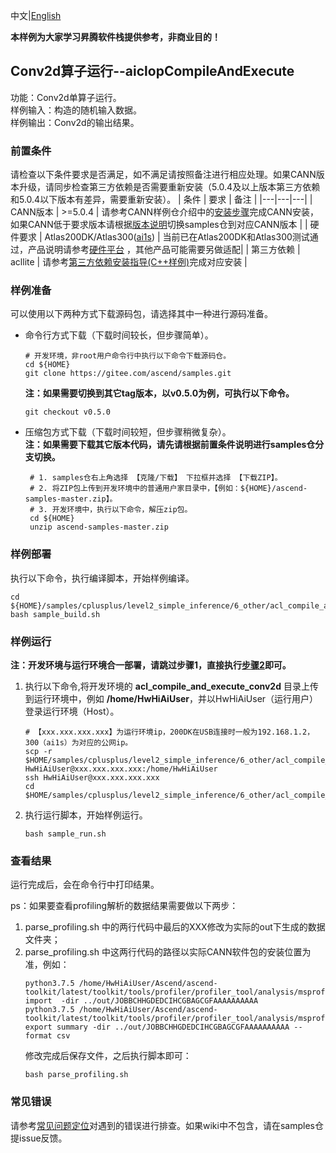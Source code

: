 中文|[English](README.md)

**本样例为大家学习昇腾软件栈提供参考，非商业目的！**

## Conv2d算子运行--aiclopCompileAndExecute

功能：Conv2d单算子运行。    
样例输入：构造的随机输入数据。    
样例输出：Conv2d的输出结果。

### 前置条件
请检查以下条件要求是否满足，如不满足请按照备注进行相应处理。如果CANN版本升级，请同步检查第三方依赖是否需要重新安装（5.0.4及以上版本第三方依赖和5.0.4以下版本有差异，需要重新安装）。
| 条件 | 要求 | 备注 |
|---|---|---|
| CANN版本 | >=5.0.4 | 请参考CANN样例仓介绍中的[安装步骤](https://gitee.com/ascend/samples#%E5%AE%89%E8%A3%85)完成CANN安装，如果CANN低于要求版本请根据[版本说明](https://gitee.com/ascend/samples/blob/master/README_CN.md#%E7%89%88%E6%9C%AC%E8%AF%B4%E6%98%8E)切换samples仓到对应CANN版本 |
| 硬件要求 | Atlas200DK/Atlas300([ai1s](https://support.huaweicloud.com/productdesc-ecs/ecs_01_0047.html#ecs_01_0047__section78423209366))  | 当前已在Atlas200DK和Atlas300测试通过，产品说明请参考[硬件平台](https://ascend.huawei.com/zh/#/hardware/product) ，其他产品可能需要另做适配|
| 第三方依赖 | acllite | 请参考[第三方依赖安装指导(C++样例)](../../../environment)完成对应安装 |

### 样例准备
 可以使用以下两种方式下载源码包，请选择其中一种进行源码准备。   
  - 命令行方式下载（下载时间较长，但步骤简单）。
     ```    
     # 开发环境，非root用户命令行中执行以下命令下载源码仓。    
     cd ${HOME}     
     git clone https://gitee.com/ascend/samples.git
     ```
     **注：如果需要切换到其它tag版本，以v0.5.0为例，可执行以下命令。**
     ```
     git checkout v0.5.0
     ```   
  - 压缩包方式下载（下载时间较短，但步骤稍微复杂）。   
     **注：如果需要下载其它版本代码，请先请根据前置条件说明进行samples仓分支切换。**   
     ``` 
      # 1. samples仓右上角选择 【克隆/下载】 下拉框并选择 【下载ZIP】。    
      # 2. 将ZIP包上传到开发环境中的普通用户家目录中，【例如：${HOME}/ascend-samples-master.zip】。     
      # 3. 开发环境中，执行以下命令，解压zip包。     
      cd ${HOME}    
      unzip ascend-samples-master.zip
      ```

### 样例部署
执行以下命令，执行编译脚本，开始样例编译。   
```
cd ${HOME}/samples/cplusplus/level2_simple_inference/6_other/acl_compile_and_execute_conv2d/scripts    
bash sample_build.sh
```

### 样例运行
**注：开发环境与运行环境合一部署，请跳过步骤1，直接执行[步骤2](#step_2)即可。**     
1. 执行以下命令,将开发环境的 **acl_compile_and_execute_conv2d** 目录上传到运行环境中，例如 **/home/HwHiAiUser**，并以HwHiAiUser（运行用户）登录运行环境（Host）。     
   ```
   # 【xxx.xxx.xxx.xxx】为运行环境ip，200DK在USB连接时一般为192.168.1.2，300（ai1s）为对应的公网ip。
   scp -r $HOME/samples/cplusplus/level2_simple_inference/6_other/acl_compile_and_execute_conv2d HwHiAiUser@xxx.xxx.xxx.xxx:/home/HwHiAiUser
   ssh HwHiAiUser@xxx.xxx.xxx.xxx
   cd $HOME/samples/cplusplus/level2_simple_inference/6_other/acl_compile_and_execute_conv2d/scripts   
   ```      
2. 执行运行脚本，开始样例运行。    
   ```
   bash sample_run.sh
   ```

### 查看结果
运行完成后，会在命令行中打印结果。    

​ps：如果要查看profiling解析的数据结果需要做以下两步：    
1. parse_profiling.sh 中的两行代码中最后的XXX修改为实际的out下生成的数据文件夹；    
2. parse_profiling.sh 中这两行代码的路径以实际CANN软件包的安装位置为准，例如：      
   ```
   python3.7.5 /home/HwHiAiUser/Ascend/ascend-toolkit/latest/toolkit/tools/profiler/profiler_tool/analysis/msprof/msprof.py import  -dir ../out/JOBBCHHGDEDCIHCGBAGCGFAAAAAAAAAA
   python3.7.5 /home/HwHiAiUser/Ascend/ascend-toolkit/latest/toolkit/tools/profiler/profiler_tool/analysis/msprof/msprof.py export summary -dir ../out/JOBBCHHGDEDCIHCGBAGCGFAAAAAAAAAA --format csv   
   ```      
   修改完成后保存文件，之后执行脚本即可：       
   ```
   bash parse_profiling.sh
   ```

### 常见错误
请参考[常见问题定位](https://gitee.com/ascend/samples/wikis/%E5%B8%B8%E8%A7%81%E9%97%AE%E9%A2%98%E5%AE%9A%E4%BD%8D/%E4%BB%8B%E7%BB%8D)对遇到的错误进行排查。如果wiki中不包含，请在samples仓提issue反馈。